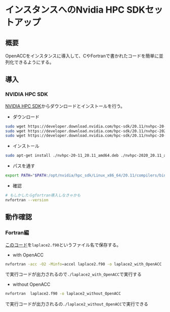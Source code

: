 # インスタンスへのNvidia HPC SDKセットアップ

## 概要
OpenACCをインスタンスに導入して、CやFortranで書かれたコードを簡単に並列化できるようにする。

## 導入
### NVIDIA HPC SDK
[NVIDIA HPC SDK](https://developer.nvidia.com/hpc-sdk)からダウンロードとインストールを行う。
- ダウンロード
```bash
sudo wget https://developer.download.nvidia.com/hpc-sdk/20.11/nvhpc-20-11_20.11_amd64.deb
sudo wget https://developer.download.nvidia.com/hpc-sdk/20.11/nvhpc-2020_20.11_amd64.deb 
sudo wget https://developer.download.nvidia.com/hpc-sdk/20.11/nvhpc-20-11-cuda-multi_20.11_amd64.deb
```

- インストール
```bash
sudo apt-get install ./nvhpc-20-11_20.11_amd64.deb ./nvhpc-2020_20.11_amd64.deb ./nvhpc-20-11-cuda-multi_20.11_amd64.deb
```

- パスを通す
```bash
export PATH="$PATH:/opt/nvidia/hpc_sdk/Linux_x86_64/20.11/compilers/bin"
```

- 確認
```bash
# もしかしたらgfortran導入しなきゃかも
nvfortran --version
```

## 動作確認
### Fortran編
[このコード](https://github.com/highreso/OpenACC-intro-test/blob/master/laplace2.f90)を`laplace2.f90`というファイル名で保存する。
- with OpenACC
```bash
nvfortran -acc -O2 -Minfo=accel laplace2.f90 -o laplace2_with_OpenACC
```
で実行コードが出力されるので`./laplace2_with_OpenACC`で実行する

- without OpenACC
```bash
nvfortran  laplace2.f90 -o laplace2_without_OpenACC
```
で実行コードが出力されるの`./laplace2_without_OpenACC`で実行できる